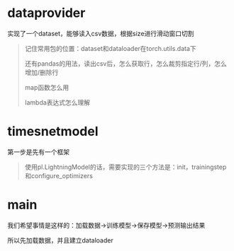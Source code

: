 # dataprovider

实现了一个dataset，能够读入csv数据，根据size进行滑动窗口切割

> 记住常用包的位置：dataset和dataloader在torch.utils.data下
>
> 还有pandas的用法，读出csv后，怎么获取行，怎么裁剪指定行/列，怎么增加/删除行
>
> map函数怎么用
>
> lambda表达式怎么理解

# timesnetmodel

第一步是先有一个框架

> 使用pl.LightningModel的话，需要实现的三个方法是：init，trainingstep和configure_optimizers

# main

我们希望事情是这样的：加载数据->训练模型->保存模型->预测输出结果

所以先加载数据，并且建立dataloader
